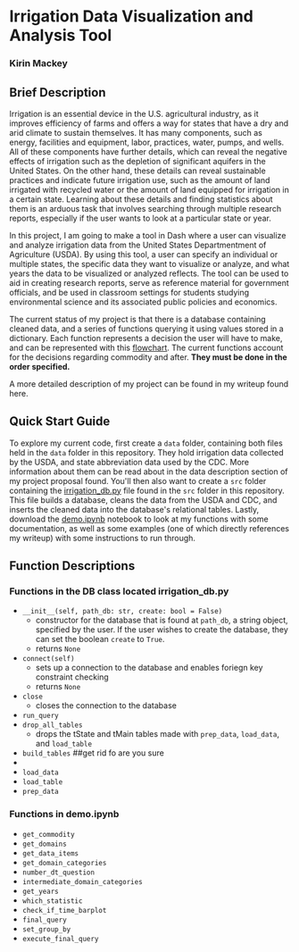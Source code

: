 # Irrigation Data Visualization and Analysis Tool
### Kirin Mackey

## Brief Description
Irrigation is an essential device in the U.S. agricultural industry, as it improves efficiency of farms and offers a way for states that have a dry and arid climate to sustain themselves. It has many components, such as energy, facilities and equipment, labor, practices, water, pumps, and wells. All of these components have further details, which can reveal the negative effects of irrigation such as the depletion of significant aquifers in the United States. On the other hand, these details can reveal sustainable practices and indicate future irrigation use, such as the amount of land irrigated with recycled water or the amount of land equipped for irrigation in a certain state. Learning about these details and finding statistics about them is an arduous task that involves searching through multiple research reports, especially if the user wants to look at a particular state or year.


In this project, I am going to make a tool in Dash where a user can visualize and analyze irrigation data from the United States Departmentment of Agriculture (USDA). By using this tool, a user can specify an individual or multiple states, the specific data they want to visualize or analyze, and what years the data to be visualized or analyzed reflects. The tool can be used to aid in creating research reports, serve as reference material for government officials, and be used in classroom settings for students studying environmental science and its associated public policies and economics.

The current status of my project is that there is a database containing cleaned data, and a series of functions querying it using values stored in a dictionary. Each function represents a decision the user will have to make, and can be represented with this [flowchart](writeup/Flowchart_of_decisions.png). The current functions account for the decisions regarding commodity and after. **They must be done in the order specified.**


A more detailed description of my project can be found in my writeup found here.


## Quick Start Guide
To explore my current code, first create a `data` folder, containing both files held in the `data` folder in this repository. They hold irrigation data collected by the USDA, and state abbreviation data used by the CDC. More information about them can be read about in the data description section of my project proposal found. You'll then also want to create a `src` folder containing the [irrigation_db.py](src/irrigation_db.py) file found in the `src` folder in this repository. This file builds a database, cleans the data from the USDA and CDC, and inserts the cleaned data into the database's relational tables. Lastly, download the [demo.ipynb](demo.ipynb) notebook to look at my functions with some documentation, as well as some examples (one of which directly references my writeup) with some instructions to run through. 

## Function Descriptions
### Functions in the DB class located irrigation_db.py

- `__init__(self, path_db: str, create: bool = False)`
    - constructor for the database that is found at `path_db`, a string object, specified by the user. If the user wishes to create the database, they can set the boolean `create` to `True`.
    - returns `None`
- `connect(self)`
    - sets up a connection to the database and enables foriegn key constraint checking
    - returns `None` 
- `close`
    - closes the connection to the database
- `run_query`
- `drop_all_tables`
    - drops the tState and tMain tables made with `prep_data`, `load_data`, and `load_table`
- `build_tables` ##get rid fo are you sure
- 
- `load_data`
- `load_table`
- `prep_data`

### Functions in demo.ipynb
- `get_commodity`
- `get_domains`
- `get_data_items`
- `get_domain_categories`
- `number_dt_question`
- `intermediate_domain_categories`
- `get_years`
- `which_statistic`
- `check_if_time_barplot`
- `final_query`
- `set_group_by`
- `execute_final_query`
